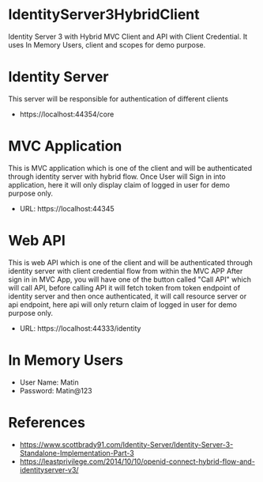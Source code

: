 # IdentityServer3HybridClient
Identity Server 3 with Hybrid MVC Client and API with Client Credential.
It uses In Memory Users, client and scopes for demo purpose.

# Identity Server
This server will be responsible for authentication of different clients
- https://localhost:44354/core
# MVC Application
This is MVC application which is one of the client and will be authenticated through identity server with hybrid flow.
Once User will Sign in into application, here it will only display claim of logged in user for demo purpose only.
- URL: https://localhost:44345
# Web API
This is web API which is one of the client and will be authenticated through identity server with client credential flow from within the MVC APP
After sign in in MVC App, you will have one of the button called "Call API" which will call API, before calling API it will fetch token from token endpoint of identity server and then once authenticated, it will call resource server or api endpoint, here api will only return claim of logged in user for demo purpose only.
- URL: https://localhost:44333/identity

# In Memory Users
- User Name: Matin
- Password: Matin@123

# References
- https://www.scottbrady91.com/Identity-Server/Identity-Server-3-Standalone-Implementation-Part-3
- https://leastprivilege.com/2014/10/10/openid-connect-hybrid-flow-and-identityserver-v3/

